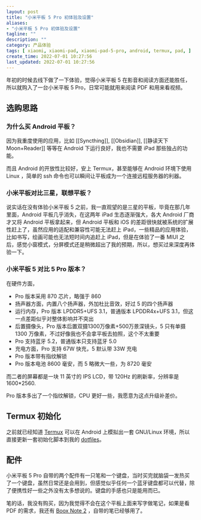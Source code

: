 ```yaml
---
layout: post
title: "小米平板 5 Pro 初体验及设置"
aliases:
- "小米平板 5 Pro 初体验及设置"
tagline: ""
description: ""
category: 产品体验
tags: [ xiaomi, xiaomi-pad, xiaomi-pad-5-pro, android, termux, pad, ]
create_time: 2022-07-01 10:27:56
last_updated: 2022-07-01 10:27:56
---
```


年初的时候去线下做了一下体验，觉得小米平板 5 在影音和阅读方面还能胜任，所以就购入了一台小米平板 5 Pro，日常可能就用来阅读 PDF 和用来看视频。

## 选购思路

### 为什么买 Android 平板？
因为我重度使用的应用，比如 [[Syncthing]], [[Obsidian]], [[静读天下 Moon+Reader]] 等等在 Android 下运行良好，我也不需要 iPad 那些独占的功能。

而且 Android 的开放性比较好，安上 Termux，甚至能够在 Android 环境下使用 Linux ，简单的 ssh 命令也可以瞬间让平板成为一个连接远程服务器的利器。

### 小米平板对比三星，联想平板？
说实话在没有体验小米平板 5 之前，我一直观望的是三星的平板，毕竟在那几年里面，Android 平板几乎消失，在这两年 iPad 生态逐渐强大，各大 Android 厂商才又将 Android 平板拿起来，但 Android 平板和 iOS 的差距很快就被系统的扩展性赶上了，虽然应用的适配和兼容性可能无法赶上 iPad，一些精品的应用体验，比如书写，绘画可能也无法短时间内追赶上 iPad，但是在体验了一番 MIUI 之后，感觉小窗模式，分屏模式还是稍微超出了我的预期，所以，想买过来深度再体验一下。

### 小米平板 5 对比 5 Pro 版本？
在硬件方面，

- Pro 版本采用 870 芯片，略强于 860
- 扬声器方面，内置八个扬声器，外加杜比音效，好过 5 的四个扬声器
- 运行内存，Pro 版本 LPDDR5+UFS 3.1，普通版本 LPDDR4x+UFS 3.1，但这一点差距似乎对整体影响并不突出
- 后置摄像头，Pro 版本后置双摄1300万像素+500万景深镜头，5 只有单摄 1300 万像素，不过好像我也不会拿平板去拍照，这个不太重要
- Pro 支持蓝牙 5.2，普通版本只支持蓝牙 5.0
- 充电方面，Pro 支持 67W 快充，5 默认带 33W 充电
- Pro 版本带有指纹解锁
- Pro 版本电池 8600 毫安，而 5 略微大一些，为 8720 毫安

而二者的屏幕都是一块 11 英寸的 IPS LCD，带 120Hz 的刷新率，分辨率是 1600*2560.

Pro 版本多出了一个指纹解锁，CPU 更好一些，我愿意为这点升级补差价。

## Termux 初始化
之前就已经知道 [Termux](/post/2019/06/termux-app.html) 可以在 Android 上模拟出一套 GNU/Linux 环境，所以直接更新一套初始化脚本到我的 [dotfiles](https://github.com/einverne/dotfiles/tree/master/termux)。

## 配件
小米平板 5 Pro 自带的两个配件有一只笔和一个键盘，当时买完就脑袋一发热买了一个键盘，虽然日常还是会用到，但感觉似乎任何一个蓝牙键盘都可以代替，除了便携性好一些之外没有太多想说的。键盘的手感也只是能用而已。

笔的话，我没有购买，因为我觉得不会在这个平板上面来写字做笔记，如果是看 PDF 的需求，我还有 [Boox Note 2](/post/2019/10/boox-note-pro-2-tips.html) ，自带的笔已经够用了。

